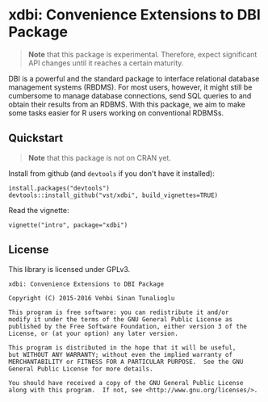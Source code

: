 # xdbi: Convenience Extensions to DBI Package

> **Note** that this package is experimental. Therefore, expect
> significant API changes until it reaches a certain maturity.

DBI is a powerful and the standard package to interface relational
database management systems (RBDMS). For most users, however, it might
still be cumbersome to manage database connections, send SQL queries
to and obtain their results from an RDBMS. With this package, we aim
to make some tasks easier for R users working on conventional RDBMSs.

## Quickstart

> **Note** that this package is not on CRAN yet.

Install from github (and `devtools` if you don't have it installed):

    install.packages("devtools")
    devtools::install_github("vst/xdbi", build_vignettes=TRUE)

Read the vignette:

    vignette("intro", package="xdbi")

## License

This library is licensed under GPLv3.

    xdbi: Convenience Extensions to DBI Package

    Copyright (C) 2015-2016 Vehbi Sinan Tunalioglu

    This program is free software: you can redistribute it and/or
    modify it under the terms of the GNU General Public License as
    published by the Free Software Foundation, either version 3 of the
    License, or (at your option) any later version.

    This program is distributed in the hope that it will be useful,
    but WITHOUT ANY WARRANTY; without even the implied warranty of
    MERCHANTABILITY or FITNESS FOR A PARTICULAR PURPOSE.  See the GNU
    General Public License for more details.

    You should have received a copy of the GNU General Public License
    along with this program.  If not, see <http://www.gnu.org/licenses/>.
